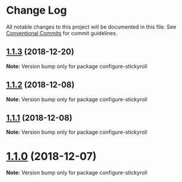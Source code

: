 # Change Log

All notable changes to this project will be documented in this file.
See [Conventional Commits](https://conventionalcommits.org) for commit guidelines.

## [1.1.3](https://github.com/stickyroll/react-stickyroll/compare/v1.1.2...v1.1.3) (2018-12-20)

**Note:** Version bump only for package configure-stickyroll





## [1.1.2](https://github.com/stickyroll/react-stickyroll/compare/v1.1.1...v1.1.2) (2018-12-08)

**Note:** Version bump only for package configure-stickyroll





## [1.1.1](https://github.com/stickyroll/react-stickyroll/compare/v1.1.0...v1.1.1) (2018-12-08)

**Note:** Version bump only for package configure-stickyroll





# [1.1.0](https://github.com/stickyroll/react-stickyroll/compare/v1.0.0...v1.1.0) (2018-12-07)

**Note:** Version bump only for package configure-stickyroll
